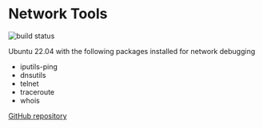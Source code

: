 # Network Tools
![build status](https://github.com/peanutsguy/networktools/actions/workflows/docker-image.yml/badge.svg)

Ubuntu 22.04 with the following packages installed for network debugging
- iputils-ping
- dnsutils
- telnet
- traceroute
- whois

[GitHub repository](https://github.com/peanutsguy/networktools)
